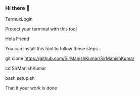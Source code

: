 ### Hi there 👋

<!--
**SirManishKumar/SirManishKumar** is a ✨ _special_ ✨ repository because its `README.md` (this file) appears on your GitHub profile.

Here are some ideas to get you started:

- 🔭 I’m currently working on ...
- 🌱 I’m currently learning ...
- 👯 I’m looking to collaborate on ...
- 🤔 I’m looking for help with ...
- 💬 Ask me about ...
- 📫 How to reach me: ...
- 😄 Pronouns: ...
- ⚡ Fun fact: ...
-->
TermuxLogin

Protect your terminal with this tool

Hola Friend

You can install this tool to follow these steps -

git clone https://github.com/SirManishKumar/SirManishKumar

cd SirManishKumar

bash setup.sh

That it your work is done
